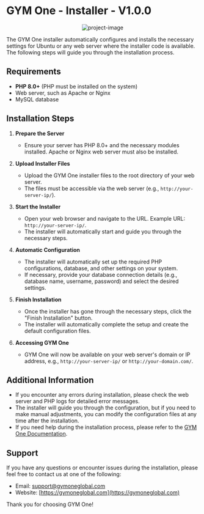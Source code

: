 # GYM One - Installer - V1.0.0

<p align="center"><img src="https://gymoneglobal.com/assets/img/text-color-logo.png" alt="project-image"></p>

The GYM One installer automatically configures and installs the necessary settings for Ubuntu or any web server where the installer code is available. The following steps will guide you through the installation process.

## Requirements

- **PHP 8.0+** (PHP must be installed on the system)
- Web server, such as Apache or Nginx
- MySQL database

## Installation Steps

1. **Prepare the Server**
   - Ensure your server has PHP 8.0+ and the necessary modules installed. Apache or Nginx web server must also be installed.

2. **Upload Installer Files**
   - Upload the GYM One installer files to the root directory of your web server.
   - The files must be accessible via the web server (e.g., `http://your-server-ip/`).

3. **Start the Installer**
   - Open your web browser and navigate to the URL. Example URL: `http://your-server-ip/`.
   - The installer will automatically start and guide you through the necessary steps.

4. **Automatic Configuration**
   - The installer will automatically set up the required PHP configurations, database, and other settings on your system.
   - If necessary, provide your database connection details (e.g., database name, username, password) and select the desired settings.

5. **Finish Installation**
   - Once the installer has gone through the necessary steps, click the "Finish Installation" button.
   - The installer will automatically complete the setup and create the default configuration files.

6. **Accessing GYM One**
   - GYM One will now be available on your web server's domain or IP address, e.g., `http://your-server-ip/` or `http://your-domain.com/`.

## Additional Information

- If you encounter any errors during installation, please check the web server and PHP logs for detailed error messages.
- The installer will guide you through the configuration, but if you need to make manual adjustments, you can modify the configuration files at any time after the installation.
- If you need help during the installation process, please refer to the [GYM One Documentation](https://gymoneglobal.com/docs).

## Support

If you have any questions or encounter issues during the installation, please feel free to contact us at one of the following:

- Email: support@gymoneglobal.com
- Website: [https://gymoneglobal.com](https://gymoneglobal.com)

Thank you for choosing GYM One!